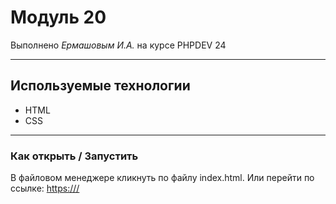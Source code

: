 # Модуль 20

Выполнено _Ермашовым И.А._ на курсе PHPDEV 24

---

## Используемые технологии

* HTML
* CSS

---

### Как открыть / Запустить

В файловом менеджере кликнуть по файлу index.html. Или перейти по ссылке: <https:///>
